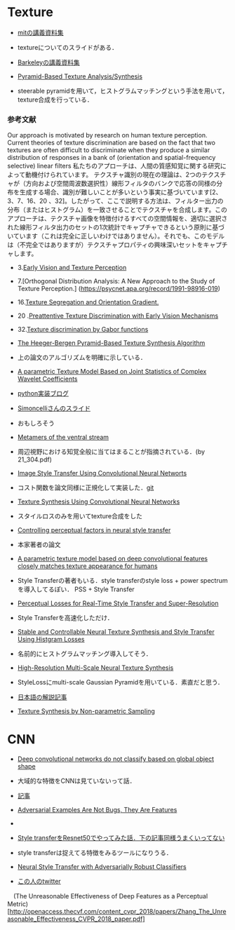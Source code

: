 # Texture

- [mitの講義資料集](http://cvcl.mit.edu/sunslides/)
 - textureについてのスライドがある．

- [Barkeleyの講義資料集](https://people.eecs.berkeley.edu/~trevor/CS280Notes/?C=N;O=A)

- [Pyramid-Based Texture Analysis/Synthesis](https://www.cns.nyu.edu/heegerlab/content/publications/Heeger-siggraph95.pdf) 
 - steerable pyramidを用いて，ヒストグラムマッチングという手法を用いて，
texture合成を行っている．

### 参考文献 
Our approach is motivated by research on human texture perception.
Current theories of texture discrimination are based on the fact that
two textures are often difficult to discriminate when they produce
a similar distribution of responses in a bank of (orientation and
spatial-frequency selective) linear filters
私たちのアプローチは、人間の質感知覚に関する研究によって動機付けられています。
テクスチャ識別の現在の理論は、2つのテクスチャが（方向および空間周波数選択性）線形フィルタのバンクで応答の同様の分布を生成する場合、識別が難しいことが多いという事実に基づいています[2、3、7、16、20 、32]。したがって、ここで説明する方法は、フィルター出力の分布（またはヒストグラム）を一致させることでテクスチャを合成します。このアプローチは、テクスチャ画像を特徴付けるすべての空間情報を、適切に選択された線形フィルタ出力のセットの1次統計でキャプチャできるという原則に基づいています（これは完全に正しいわけではありません）。それでも、このモデルは（不完全ではありますが）テクスチャプロパティの興味深いセットをキャプチャします。

- 3.[Early Vision and Texture Perception](http://invibe.net/biblio_database_dyva/woda/data/att/b56c.file.pdf)
- 7.[Orthogonal Distribution
Analysis: A New Approach to the Study of Texture Perception.]
(https://psycnet.apa.org/record/1991-98916-019)
- 16.[Texture Segregation and Orientation Gradient.](https://www.cns.nyu.edu/~msl/papers/landybergen91.pdf)
- 20 .[Preattentive Texture Discrimination with Early Vision Mechanisms](https://pdfs.semanticscholar.org/d31b/ec7d4dcf257c2b24189005dcb441d707d9c2.pdf)
- 32.[Texture discrimination by Gabor functions](https://link.springer.com/article/10.1007/BF00341922)
- [The Heeger-Bergen Pyramid-Based Texture Synthesis Algorithm](https://www.ipol.im/pub/art/2014/79/)

 - 上の論文のアルゴリズムを明確に示している．
- [A parametric Texture Model Based on Joint Statistics of Complex Wavelet Coefficients](https://www.researchgate.net/publication/2441269_A_Parametric_Texture_Model_Based_on_Joint_Statistics_of_Complex_Wavelet_Coefficients)
 - [python実装ブログ](https://www.eranger.co.jp/blog/advanced-technology/%E3%80%90ai%E3%82%A2%E3%83%BC%E3%83%88%E3%80%91portilla%E3%81%A8simoncelli%E3%81%AE%E3%83%86%E3%82%AF%E3%82%B9%E3%83%81%E3%83%A3%E5%90%88%E6%88%90-a-parametric-texture-model-based-on-joint-statistics)

- [Simoncelliさんのスライド](https://ocw.mit.edu/resources/res-9-003-brains-minds-and-machines-summer-course-summer-2015/unit-4.-visual-intelligence/MITRES_9_003SUM15_sem4-1.pdf)
 - おもしろそう

- [Metamers of the ventral stream](http://www.cnbc.cmu.edu/~tai/cp_papers/metamer_nn.2889.pdf)
 - 周辺視野における知覚全般に当てはまることが指摘されている．(by 21\_304.pdf)

- [Image Style Transfer Using Convolutional Neural Networts](https://www.cv-foundation.org/openaccess/content_cvpr_2016/papers/Gatys_Image_Style_Transfer_CVPR_2016_paper.pdf)
 - コスト関数を論文同様に正規化して実装した．[git](https://github.com/yusuke0055/neural-style-transfer)
- [Texture Synthesis Using Convolutional Neural Networks](https://papers.nips.cc/paper/5633-texture-synthesis-using-convolutional-neural-networks.pdf)
 - スタイルロスのみを用いてtexture合成をした
- [Controlling perceptual factors in neural style transfer](http://openaccess.thecvf.com/content_cvpr_2017/html/Gatys_Controlling_Perceptual_Factors_CVPR_2017_paper.html)
 - 本家著者の論文
- [A parametric texture model based on deep convolutional features closely matches texture 
appearance for humans](https://jov.arvojournals.org/article.aspx?articleid=2657215)
 - Style Transferの著者もいる．style transferのstyle loss + power spectrumを導入してるぽい．
PSS + Style Transfer
- [Perceptual Losses for Real-Time Style Transfer and Super-Resolution](https://cs.stanford.edu/people/jcjohns/papers/eccv16/JohnsonECCV16.pdf)
 - Style Transferを高速化しただけ．
- [Stable and Controllable Neural Texture Synthesis and Style Transfer Using Histgram Losses](https://arxiv.org/pdf/1701.08893.pdf)
 - 名前的にヒストグラムマッチング導入してそう．
- [High-Resolution Multi-Scale Neural Texture Synthesis](https://wxs.ca/research/multiscale-neural-synthesis/)
 - StyleLossにmulti-scale Gaussian Pyramidを用いている．素直だと思う．
 - [日本語の解説記事](https://qiita.com/dsanno/items/97eb3a28f3614407a5c4)

- [Texture Synthesis by Non-parametric Sampling](https://www2.eecs.berkeley.edu/Research/Projects/CS/vision/papers/efros-iccv99.pdf)



# CNN
- [Deep convolutional networks do not classify based on global object shape](https://journals.plos.org/ploscompbiol/article?id=10.1371/journal.pcbi.1006613#sec001) 
 - 大域的な特徴をCNNは見ていないって話．
 - [記事](https://ai-scholar.tech/others/cnn-shap-ai-110/)

- [Adversarial Examples Are Not Bugs, They Are Features](http://gradientscience.org/adv/)
 - 

- [Style transferをResnet50でやってみた話．下の記事同様うまくいってない](https://github.com/Leo8216/Neural-Style-Transfer-using-ResNet50-with-tf.keras-)
 - style transferは捉えてる特徴をみるツールになりうる．

- [Neural Style Transfer with Adversarially Robust Classifiers](https://reiinakano.com/2019/06/21/robust-neural-style-transfer.html)
 - [この人のtwitter](https://twitter.com/reiinakano)
 
 　(The Unreasonable Effectiveness of Deep Features as a Perceptual Metric)[http://openaccess.thecvf.com/content_cvpr_2018/papers/Zhang_The_Unreasonable_Effectiveness_CVPR_2018_paper.pdf]
